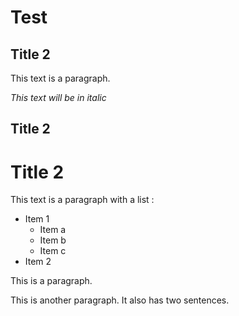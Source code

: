# Test
## Title 2
This text is a paragraph.

*This text will be in italic*
## Title 2
# Title 2
This text is a paragraph with a list :
* Item 1
    * Item a
    * Item b
    * Item c
* Item 2

[//]: # (Field 0)
This is a paragraph.

[//]: # (Field 1)
This is another paragraph. It also has two sentences.

